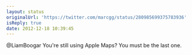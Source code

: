 ```yaml
---
layout: status
originalUrl: 'https://twitter.com/marcgg/status/280985699375783936'
isReply: true
date: 2012-12-18 10:39:45
---
```


@LiamBoogar You're still using Apple Maps? You must be the last one.
